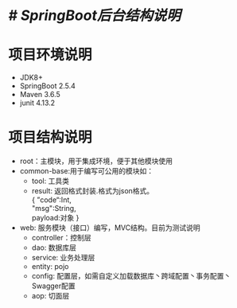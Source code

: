 # _**# SpringBoot后台结构说明**_<br>

# **项目环境说明** <br>
* JDK8+ <BR>
* SpringBoot 2.5.4 <br>
* Maven 3.6.5 <br>
* junit 4.13.2<br>

# **项目结构说明** 
* root：主模块，用于集成环境，便于其他模块使用<br>
* common-base:用于编写可公用的模块如：<br>
    - tool: 工具类
    - result: 返回格式封装.格式为json格式。<br>
         {
          ”code“:Int,<br>
          "msg":String,<br>
          payload:对象
          }
* web: 服务模块（接口）编写，MVC结构。目前为测试说明<br>
    - controller：控制层
    - dao: 数据库层
    - service: 业务处理层
    - entity: pojo
    - config: 配置层，如需自定义加载数据库丶跨域配置丶事务配置丶Swagger配置
    - aop: 切面层
